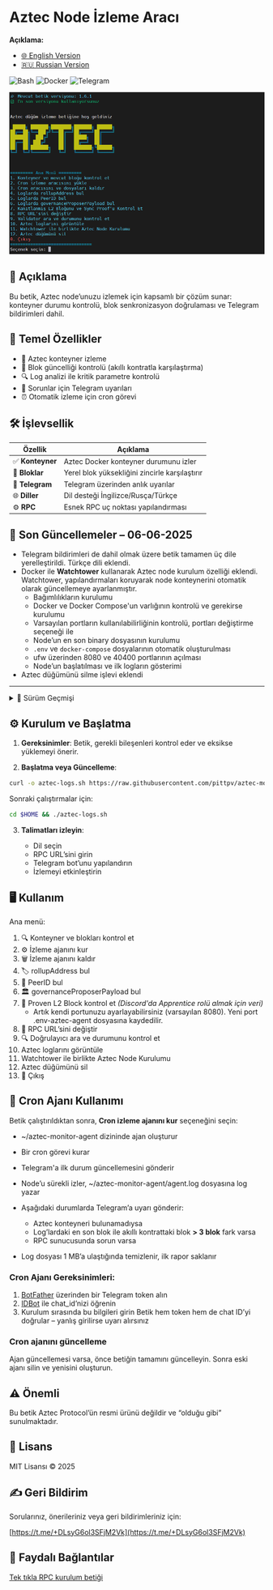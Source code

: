 # Aztec Node İzleme Aracı

**Açıklama:**
- [🌐 English Version](https://github.com/pittpv/aztec-monitoring-script/blob/main/en/ "Açıklamanın İngilizce versiyonu")
- [🇷🇺 Russian Version](https://github.com/pittpv/aztec-monitoring-script/blob/main/ "Açıklamanın Rusça versiyonu")

![Bash](https://img.shields.io/badge/Bash-5.2-blue)
![Docker](https://img.shields.io/badge/Docker-20.10+-blue)
![Telegram](https://img.shields.io/badge/Telegram-API-blue)

![Ana Ekran](https://raw.githubusercontent.com/pittpv/aztec-monitoring-script/main/other/img-tr-2025-06-06-13-19-12.png)

## 📝 Açıklama

Bu betik, Aztec node’unuzu izlemek için kapsamlı bir çözüm sunar: konteyner durumu kontrolü, blok senkronizasyon doğrulaması ve Telegram bildirimleri dahil.

## 🌟 Temel Özellikler

* 🐳 Aztec konteyner izleme
* 🔗 Blok güncelliği kontrolü (akıllı kontratla karşılaştırma)
* 🔍 Log analizi ile kritik parametre kontrolü
* 📨 Sorunlar için Telegram uyarıları
* ⏰ Otomatik izleme için cron görevi

## 🛠️ İşlevsellik

| Özellik         | Açıklama                                       |
| --------------- | ---------------------------------------------- |
| ✅ **Konteyner** | Aztec Docker konteyner durumunu izler          |
| 🔄 **Bloklar**  | Yerel blok yüksekliğini zincirle karşılaştırır |
| 🤖 **Telegram** | Telegram üzerinden anlık uyarılar              |
| 🌐 **Diller**   | Dil desteği İngilizce/Rusça/Türkçe                 |
| ⚙️ **RPC**      | Esnek RPC uç noktası yapılandırması            |

## 📌 Son Güncellemeler – 06-06-2025

- Telegram bildirimleri de dahil olmak üzere betik tamamen üç dile yerelleştirildi. Türkçe dili eklendi.
- Docker ile **Watchtower** kullanarak Aztec node kurulum özelliği eklendi. Watchtower, yapılandırmaları koruyarak node konteynerini otomatik olarak güncellemeye ayarlanmıştır.
  - Bağımlılıkların kurulumu
  - Docker ve Docker Compose'un varlığının kontrolü ve gerekirse kurulumu
  - Varsayılan portların kullanılabilirliğinin kontrolü, portları değiştirme seçeneği ile
  - Node’un en son binary dosyasının kurulumu
  - `.env` ve `docker-compose` dosyalarının otomatik oluşturulması
  - ufw üzerinden 8080 ve 40400 portlarının açılması
  - Node’un başlatılması ve ilk logların gösterimi 
- Aztec düğümünü silme işlevi eklendi  

---

<details>
<summary>📅 Sürüm Geçmişi</summary>

### 05-06-2025

* Watchtower uyumluluğu güncellendi

### 04-06-2025

* Gelişmiş blok numarası arama (Seçenek 1 ve cron ajanı), debug seviyesindeki günlüklerde çalışır. Tüm log seviyeleriyle (debug, info vb.) uyumludur.
* Blok doğrulama hata yönetimi geliştirildi
* Log’ları doğrudan betikten görüntüleme seçeneği eklendi (Ctrl+C ile çıkılır)
* Seçenek 1 çalıştırıldığında log’tan blok numarası gösterimi eklendi
* Sürüm kontrolü eklendi – yeni sürüm varsa kullanıcı bilgilendirilir
* Küçük iyileştirmeler

### 02-06-2025

* Farklı Aztec node sürümleriyle daha iyi uyumluluk için log filtreleri güncellendi
* RPC/cast hataları için loglama eklendi
* Betik sürüm bilgisi loglanıyor

### 01-06-2025

* Docker ve CLI tabanlı Aztec node’larıyla uyumluluk sağlandı
* "block NNNN" formatındaki yeni log desteği eklendi
* Seçenek 9 için `bc` yardımcı aracının otomatik kurulumu
* Analizden önce ANSI kodlarının temizlenmesi
* Log’larda PeerID tespiti düzeltildi
* Blok hex değeri işleme optimize edildi
* Telegram bildirim sistemi geliştirildi

### 30-05-2025

* Doğrulayıcı kontrol işlevi eklendi. Tüm doğrulayıcıları analiz eder, belirli doğrulayıcıları gösterir ve tam listeyi sunar.
* Eğer node portu değiştirildiyse, kanıt üretimi için özel port yapılandırma desteği eklendi.

### 29-05-2025

* Log dosyası 1 MB’a ulaştığında temizlenir, ilk rapor saklanır.

</details>

## ⚙️ Kurulum ve Başlatma

1. **Gereksinimler**:
   Betik, gerekli bileşenleri kontrol eder ve eksikse yüklemeyi önerir.

2. **Başlatma veya Güncelleme**:

```bash
curl -o aztec-logs.sh https://raw.githubusercontent.com/pittpv/aztec-monitoring-script/main/aztec-logs.sh && chmod +x aztec-logs.sh && ./aztec-logs.sh
```

Sonraki çalıştırmalar için:

```bash
cd $HOME && ./aztec-logs.sh
```

3. **Talimatları izleyin**:

   * Dil seçin
   * RPC URL’sini girin
   * Telegram bot’unu yapılandırın
   * İzlemeyi etkinleştirin

## 🖥️ Kullanım

Ana menü:

1. 🔍 Konteyner ve blokları kontrol et
2. ⚙️ İzleme ajanını kur
3. 🗑️ İzleme ajanını kaldır
4. 🏷️ rollupAddress bul
5. 👥 PeerID bul
6. 🏛️ governanceProposerPayload bul
7. 🔗 Proven L2 Block kontrol et *(Discord'da Apprentice rolü almak için veri)*
   - Artık kendi portunuzu ayarlayabilirsiniz (varsayılan 8080). Yeni port .env-aztec-agent dosyasına kaydedilir.
8. 🔌 RPC URL’sini değiştir
9. 🔍 Doğrulayıcı ara ve durumunu kontrol et
10. Aztec loglarını görüntüle
11. Watchtower ile birlikte Aztec Node Kurulumu
12. Aztec düğümünü sil
0. 🚪 Çıkış

## 🚀 Cron Ajanı Kullanımı

Betik çalıştırıldıktan sonra, **Cron izleme ajanını kur** seçeneğini seçin:

* \~/aztec-monitor-agent dizininde ajan oluşturur
* Bir cron görevi kurar
* Telegram'a ilk durum güncellemesini gönderir
* Node’u sürekli izler, \~/aztec-monitor-agent/agent.log dosyasına log yazar
* Aşağıdaki durumlarda Telegram’a uyarı gönderir:

  * Aztec konteyneri bulunamadıysa
  * Log’lardaki en son blok ile akıllı kontrattaki blok **> 3 blok** fark varsa
  * RPC sunucusunda sorun varsa
* Log dosyası 1 MB’a ulaştığında temizlenir, ilk rapor saklanır

### Cron Ajanı Gereksinimleri:

1. [BotFather](https://t.me/BotFather) üzerinden bir Telegram token alın
2. [IDBot](https://t.me/myidbot) ile chat\_id’nizi öğrenin
3. Kurulum sırasında bu bilgileri girin
   Betik hem token hem de chat ID’yi doğrular – yanlış girilirse uyarı alırsınız

### Cron ajanını güncelleme

Ajan güncellemesi varsa, önce betiğin tamamını güncelleyin. Sonra eski ajanı silin ve yenisini oluşturun.

## ⚠️ Önemli

Bu betik Aztec Protocol’ün resmi ürünü değildir ve “olduğu gibi” sunulmaktadır.

## 📜 Lisans

MIT Lisansı © 2025

## ✍️ Geri Bildirim

Sorularınız, önerileriniz veya geri bildirimleriniz için:

[https://t.me/+DLsyG6ol3SFjM2Vk](https://t.me/+DLsyG6ol3SFjM2Vk)

## 🔗 Faydalı Bağlantılar

[Tek tıkla RPC kurulum betiği](https://github.com/pittpv/sepolia-auto-install "Sepolia node'unu hızlıca RPC için kurun")

